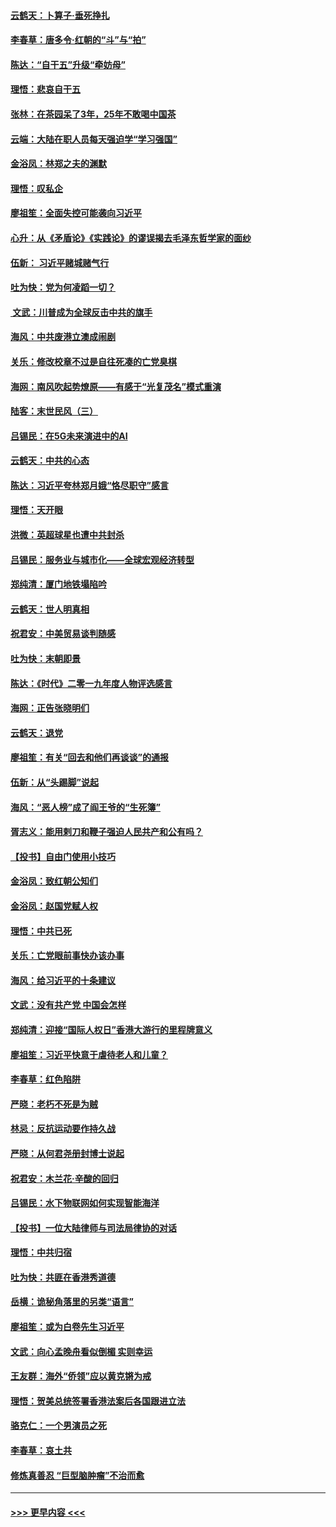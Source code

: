 #### [云鹤天：卜算子‧垂死挣扎](../pages/nsc993/n11739956.md?t=12240001) 
#### [李春草：唐多令‧红朝的“斗”与“拍”](../pages/nsc993/n11739830.md?t=12240001) 
#### [陈达：“自干五”升级“牵妨母”](../pages/nsc993/n11739724.md?t=12240001) 
#### [理悟：悲哀自干五](../pages/nsc993/n11739547.md?t=12240001) 
#### [张林：在茶园呆了3年，25年不敢喝中国茶](../pages/nsc993/n11739240.md?t=12240001) 
#### [云端：大陆在职人员每天强迫学“学习强国”](../pages/nsc993/n11738735.md?t=12240001) 
#### [金浴凤：林郑之夫的渊默](../pages/nsc993/n11737735.md?t=12240001) 
#### [理悟：叹私企](../pages/nsc993/n11737715.md?t=12240001) 
#### [廖祖笙：全面失控可能袭向习近平](../pages/nsc993/n11737704.md?t=12240001) 
#### [心升：从《矛盾论》《实践论》的谬误揭去毛泽东哲学家的面纱](../pages/nsc993/n11736962.md?t=12240001) 
#### [伍新： 习近平赌城赌气行](../pages/nsc993/n11736929.md?t=12240001) 
#### [吐为快：党为何凌蹈一切？](../pages/nsc993/n11736915.md?t=12240001) 
#### [ 文武：川普成为全球反击中共的旗手](../pages/nsc993/n11736882.md?t=12240001) 
#### [海风：中共废港立澳成闹剧](../pages/nsc993/n11735857.md?t=12240001) 
#### [关乐：修改校章不过是自往死凑的亡党臭棋](../pages/nsc993/n11735097.md?t=12240001) 
#### [海网：南风吹起势燎原——有感于“光复茂名”模式重演](../pages/nsc993/n11732308.md?t=12240001) 
#### [陆客：末世民风（三）](../pages/nsc993/n11732211.md?t=12240001) 
#### [吕锡民：在5G未来演进中的AI](../pages/nsc993/n11730010.md?t=12240001) 
#### [云鹤天：中共的心态](../pages/nsc993/n11729906.md?t=12240001) 
#### [陈达：习近平夸林郑月娥“恪尽职守”感言](../pages/nsc993/n11729881.md?t=12240001) 
#### [理悟：天开眼](../pages/nsc993/n11729699.md?t=12240001) 
#### [洪微：英超球星也遭中共封杀](../pages/nsc993/n11727243.md?t=12240001) 
#### [吕锡民：服务业与城市化——全球宏观经济转型](../pages/nsc993/n11725845.md?t=12240001) 
#### [郑纯清：厦门地铁塌陷吟](../pages/nsc993/n11725813.md?t=12240001) 
#### [云鹤天：世人明真相](../pages/nsc993/n11725621.md?t=12240001) 
#### [祝君安：中美贸易谈判随感](../pages/nsc993/n11725609.md?t=12240001) 
#### [吐为快：末朝即景](../pages/nsc993/n11723365.md?t=12240001) 
#### [陈达：《时代》二零一九年度人物评选感言](../pages/nsc993/n11723337.md?t=12240001) 
#### [海网：正告张晓明们](../pages/nsc993/n11723228.md?t=12240001) 
#### [云鹤天：退党](../pages/nsc993/n11723056.md?t=12240001) 
#### [廖祖笙：有关“回去和他们再谈谈”的通报](../pages/nsc993/n11722442.md?t=12240001) 
#### [伍新：从“头踢脚”说起](../pages/nsc993/n11722429.md?t=12240001) 
#### [海风：“恶人榜”成了阎王爷的“生死簿”](../pages/nsc993/n11722272.md?t=12240001) 
#### [胥志义：能用剌刀和鞭子强迫人民共产和公有吗？](../pages/nsc993/n11720569.md?t=12240001) 
#### [【投书】自由门使用小技巧](../pages/nsc993/n11720180.md?t=12240001) 
#### [金浴凤：致红朝公知们](../pages/nsc993/n11720563.md?t=12240001) 
#### [金浴凤：赵国党赋人权](../pages/nsc993/n11720533.md?t=12240001) 
#### [理悟：中共已死](../pages/nsc993/n11720233.md?t=12240001) 
#### [关乐：亡党眼前事快办该办事](../pages/nsc993/n11719160.md?t=12240001) 
#### [海风：给习近平的十条建议](../pages/nsc993/n11717616.md?t=12240001) 
#### [文武：没有共产党 中国会怎样](../pages/nsc993/n11717584.md?t=12240001) 
#### [郑纯清：迎接“国际人权日”香港大游行的里程牌意义](../pages/nsc993/n11717417.md?t=12240001) 
#### [廖祖笙：习近平快意于虐待老人和儿童？](../pages/nsc993/n11715313.md?t=12240001) 
#### [李春草：红色陷阱](../pages/nsc993/n11715029.md?t=12240001) 
#### [严晓：老朽不死是为贼](../pages/nsc993/n11712910.md?t=12240001) 
#### [林忌：反抗运动要作持久战](../pages/nsc993/n11712623.md?t=12240001) 
#### [严晓：从何君尧册封博士说起](../pages/nsc993/n11712465.md?t=12240001) 
#### [祝君安：木兰花·辛酸的回归](../pages/nsc993/n11712381.md?t=12240001) 
#### [吕锡民：水下物联网如何实现智能海洋](../pages/nsc993/n11711158.md?t=12240001) 
#### [【投书】一位大陆律师与司法局律协的对话](../pages/nsc993/n11709675.md?t=12240001) 
#### [理悟：中共归宿](../pages/nsc993/n11710059.md?t=12240001) 
#### [吐为快：共匪在香港秀道德](../pages/nsc993/n11709979.md?t=12240001) 
#### [岳横：诡秘角落里的另类“语言”](../pages/nsc993/n11709792.md?t=12240001) 
#### [廖祖笙：或为白卷先生习近平](../pages/nsc993/n11708330.md?t=12240001) 
#### [文武：向心孟晚舟看似倒楣 实则幸运](../pages/nsc993/n11708236.md?t=12240001) 
#### [王友群：海外“侨领”应以黄克锵为戒](../pages/nsc993/n11706176.md?t=12240001) 
#### [理悟：贺美总统签署香港法案后各国跟进立法](../pages/nsc993/n11706853.md?t=12240001) 
#### [骆克仁：一个男演员之死](../pages/nsc993/n11706677.md?t=12240001) 
#### [李春草：哀土共](../pages/nsc993/n11706255.md?t=12240001) 
#### [修炼真善忍 “巨型脑肿瘤”不治而愈](../pages/nsc993/n11705340.md?t=12240001) 

----
#### [ >>> 更早内容 <<< ](../indexes/nsc993-earlier.md)
